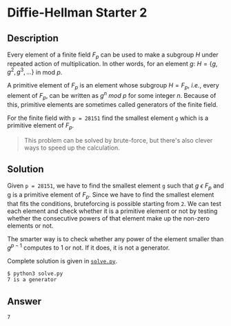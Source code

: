 # Diffie-Hellman Starter 2

## Description

Every element of a finite field $F_p$ can be used to make a subgroup $H$ under repeated action of multiplication. In other words, for an element $g:\ H = \{g, g^2, g^3, ...\}$ in mod $p$.  

A primitive element of $F_p$ is an element whose subgroup $H = F_p$, *i.e.*, every element of $F_p$, can be written as $g^n\ mod\ p$ for some integer $n$. Because of this, primitive elements are sometimes called generators of the finite field.  

For the finite field with `p = 28151` find the smallest element `g` which is a primitive element of $F_p$.  

> This problem can be solved by brute-force, but there's also clever ways to speed up the calculation.

## Solution

Given `p = 28151`, we have to find the smallest element `g` such that $g\ \epsilon\ F_p$ and g is a primitive element of $F_p$. Since we have to find the smallest element that fits the conditions, bruteforcing is possible starting from `2`. We can test each element and check whether it is a primitive element or not by testing whether the consecutive powers of that element make up the non-zero elements or not.

The smarter way is to check whether any power of the element smaller than $g^{p-1}$ computes to 1 or not. If it does, it is not a generator.

Complete solution is given in [`solve.py`](./solve.py).

```bash
$ python3 solve.py 
7 is a generator
```

## Answer

`7`
